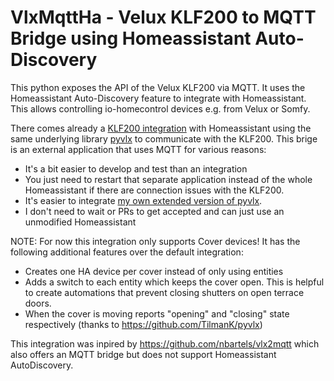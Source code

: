 VlxMqttHa - Velux KLF200 to MQTT Bridge using Homeassistant Auto-Discovery
============================================

This python exposes the API of the Velux KLF200 via MQTT. It uses the Homeassistant Auto-Discovery feature to integrate with Homeassistant. This allows controlling io-homecontrol devices e.g. from Velux or Somfy.

There comes already a [KLF200 integration](https://www.home-assistant.io/integrations/velux/) with Homeassistant using the same underlying library [pyvlx](https://github.com/Julius2342/pyvlx.git) to communicate with the KLF200. This brige is an external application that uses MQTT for various reasons:

* It's a bit easier to develop and test than an integration
* You just need to restart that separate application instead of the whole Homeassistant if there are connection issues with the KLF200.
* It's easier to integrate [my own extended version of pyvlx](https://github.com/tjaehnel/pyvlx).
* I don't need to wait or PRs to get accepted and can just use an unmodified Homeassistant

NOTE: For now this integration only supports Cover devices!
It has the following additional features over the default integration:
* Creates one HA device per cover instead of only using entities
* Adds a switch to each entity which keeps the cover open. This is helpful to create automations that prevent closing shutters on open terrace doors.
* When the cover is moving reports "opening" and "closing" state respectively (thanks to https://github.com/TilmanK/pyvlx)

This integration was inpired by https://github.com/nbartels/vlx2mqtt which also offers an MQTT bridge but does not support Homeassistant AutoDiscovery.